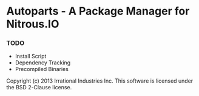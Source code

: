 Autoparts - A Package Manager for Nitrous.IO
============================================

### TODO

* Install Script
* Dependency Tracking
* Precompiled Binaries

Copyright (c) 2013 Irrational Industries Inc.
This software is licensed under the BSD 2-Clause license.

